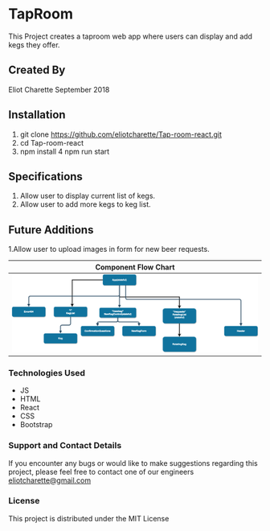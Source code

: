 # TapRoom

This Project creates a taproom web app where users can display and add kegs they offer.
## Created By
Eliot Charette
September 2018

## Installation

1. git clone https://github.com/eliotcharette/Tap-room-react.git
2. cd Tap-room-react
3. npm install
4 npm run start


## Specifications

1. Allow user to display current list of kegs.
2. Allow user to add more kegs to keg list.

## Future Additions

1.Allow user to upload images in form for new beer requests.


| Component Flow Chart|
|-----------|
|![alt text](./src/assets/ComponentChart.png)|
### Technologies Used

* JS
* HTML
* React
* CSS
* Bootstrap

### Support and Contact Details
If you encounter any bugs or would like to make suggestions regarding this project, please feel free to contact one of our engineers eliotcharette@gmail.com

### License

This project is distributed under the MIT License
